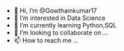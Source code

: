 - 👋 Hi, I’m @Gowthamkumar17
- 👀 I’m interested in Data Science
- 🌱 I’m currently learning Python,SQL
- 💞️ I’m looking to collaborate on ...
- 📫 How to reach me ...

<!---
Gowthamkumar17/Gowthamkumar17 is a ✨ special ✨ repository because its `README.md` (this file) appears on your GitHub profile.
You can click the Preview link to take a look at your changes.
--->

